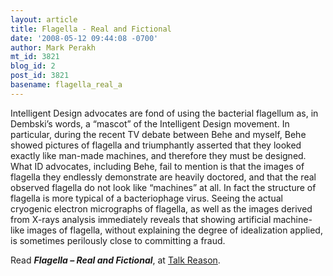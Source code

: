 ```yaml
---
layout: article
title: Flagella - Real and Fictional
date: '2008-05-12 09:44:08 -0700'
author: Mark Perakh
mt_id: 3821
blog_id: 2
post_id: 3821
basename: flagella_real_a
---
```

Intelligent Design advocates are fond of using the bacterial flagellum as, in Dembski’s words, a “mascot” of the Intelligent Design movement. In particular, during the recent TV debate between Behe and myself, Behe showed pictures of flagella and triumphantly asserted that they looked exactly like man-made machines, and therefore they must be designed.  What ID advocates, including Behe, fail to mention is that the images of flagella they endlessly demonstrate are heavily doctored, and that the real observed flagella do not look like “machines” at all.  In fact the structure of flagella is more typical of a bacteriophage virus. Seeing the actual cryogenic electron micrographs of flagella, as well as the images derived from X-rays analysis immediately reveals that showing artificial machine-like images of flagella, without  explaining the degree of idealization applied, is sometimes perilously close to committing a fraud.  

Read _**Flagella – Real and Fictional**_, at [Talk Reason](http://www.talkreason.org/articles/Bessette.cfm).
